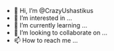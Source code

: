 - 👋 Hi, I’m @CrazyUshastikus
- 👀 I’m interested in ...
- 🌱 I’m currently learning ...
- 💞️ I’m looking to collaborate on ...
- 📫 How to reach me ...

<!---
CrazyUshastikus/CrazyUshastikus is a ✨ special ✨ repository because its `README.md` (this file) appears on your GitHub profile.
You can click the Preview link to take a look at your changes.
--->

